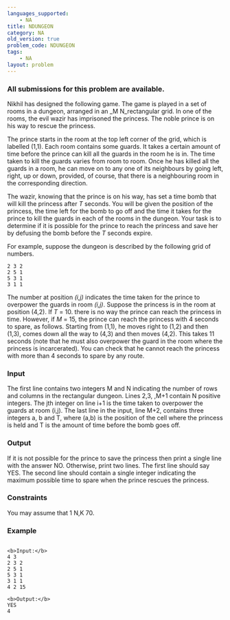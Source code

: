 ```yaml
---
languages_supported:
    - NA
title: NDUNGEON
category: NA
old_version: true
problem_code: NDUNGEON
tags:
    - NA
layout: problem
---
```

###  All submissions for this problem are available. 

 Nikhil has designed the following game. The game is played in a set of rooms in a dungeon, arranged in an _M N_rectangular grid. In one of the rooms, the evil wazir has imprisoned the princess. The noble prince is on his way to rescue the princess.

The prince starts in the room at the top left corner of the grid, which is labelled (1,1). Each room contains some guards. It takes a certain amount of time before the prince can kill all the guards in the room he is in. The time taken to kill the guards varies from room to room. Once he has killed all the guards in a room, he can move on to any one of its neighbours by going left, right, up or down, provided, of course, that there is a neighbouring room in the corresponding direction.

The wazir, knowing that the prince is on his way, has set a time bomb that will kill the princess after _T_ seconds. You will be given the position of the princess, the time left for the bomb to go off and the time it takes for the prince to kill the guards in each of the rooms in the dungeon. Your task is to determine if it is possible for the prince to reach the princess and save her by defusing the bomb before the _T_ seconds expire.

 For example, suppose the dungeon is described by the following grid of numbers.

```
2 3 2
2 5 1
5 3 1
3 1 1

```
The number at position _(i,j)_ indicates the time taken for the prince to overpower the guards in room _(i,j)_. Suppose the princess is in the room at position (4,2). If _T_ = 10. there is no way the prince can reach the princess in time. However, if _M_ = 15, the prince can reach the princess with 4 seconds to spare, as follows. Starting from (1,1), he moves right to (1,2) and then (1,3), comes down all the way to (4,3) and then moves (4,2). This takes 11 seconds (note that he must also overpower the guard in the room where the princess is incarcerated). You can check that he cannot reach the princess with more than 4 seconds to spare by any route.

### Input

The first line contains two integers M and N indicating the number of rows and columns in the rectangular dungeon. Lines 2,3, ,M+1 contain N positive integers. The jth integer on line i+1 is the time taken to overpower the guards at room (i,j). The last line in the input, line M+2, contains three integers a, b and T, where (a,b) is the position of the cell where the princess is held and T is the amount of time before the bomb goes off.

### Output

If it is not possible for the prince to save the princess then print a single line with the answer NO. Otherwise, print two lines. The first line should say YES. The second line should contain a single integer indicating the maximum possible time to spare when the prince rescues the princess.

### Constraints

You may assume that 1 N,K 70.

### Example

```

<b>Input:</b>
4 3 
2 3 2
2 5 1
5 3 1
3 1 1
4 2 15

<b>Output:</b>
YES
4

```